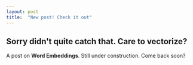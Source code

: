 ```yaml
---
layout: post
title:  "New post! Check it out"
---
```


## Sorry didn't quite catch that. Care to vectorize?

A post on **Word Embeddings**. Still under construction. Come back soon? 
